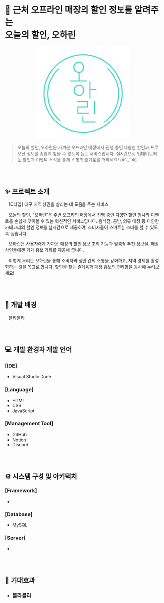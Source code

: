 # 🔎 근처 오프라인 매장의 할인 정보를 알려주는 </br> 오늘의 할인, 오하린

<div align="center">
    <img src="image/로고.jpg" alt="로고" width="300" />
</div>

> 오늘의 할인, 오하린은 가까운 오프라인 매장에서 진행 중인 다양한 할인과 프로모션 정보를 손쉽게 찾을 수 있도록 돕는 서비스입니다.
> 실시간으로 업데이트되는 할인과 이벤트 소식을 통해 쇼핑의 즐거움을 더하세요! (❁´◡`❁)

</br>
</br>

## ✨ 프로젝트 소개 

&nbsp;&nbsp; [C타입] 대구 지역 상권을 살리는 데 도움을 주는 서비스

&nbsp;&nbsp; 오늘의 할인, "오하린"은 주변 오프라인 매장에서 진행 중인 다양한 할인 행사와 이벤트를 손쉽게 찾아볼 수 있는 혁신적인 서비스입니다. 음식점, 공방, 의류 매장 등 다양한 카테고리의 할인 정보를 실시간으로 제공하여, 소비자들이 스마트한 소비를 할 수 있도록 돕습니다.

&nbsp;&nbsp; 오하린은 사용자에게 가까운 매장의 할인 정보 조회 기능과 맞춤형 추천 정보을, 매장 상인들에겐 가게 홍보 기회를 제공해 줍니다.

&nbsp;&nbsp; 이렇게 우리는 오하린을 통해 소비자와 상인 간의 소통을 강화하고, 지역 경제를 활성화하는 것을 목표로 합니다. 할인을 찾는 즐거움과 매장 홍보의 편리함을 동시에 누려보세요!

</br>
</br>

## 💭 개발 배경

&nbsp;&nbsp; 블라블라

</br>
</br>

## 💻 개발 환경과 개발 언어
### [IDE]
- Visual Studio Code

### [Language]
- HTML
- CSS
- JavaScript

### [Management Tool]
- GitHub
- Notion
- Discord

</br>
</br>

## ⚙ 시스템 구성 및 아키텍처
### [Framework]
-

### [Database]
- MySQL

### [Server]
- 

</br>
</br>

## 🌱 기대효과
- <h3> 블라블라